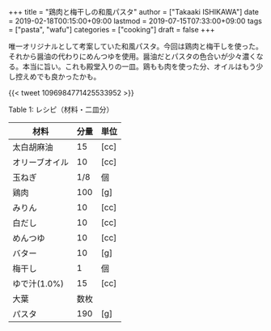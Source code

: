 +++
title = "鶏肉と梅干しの和風パスタ"
author = ["Takaaki ISHIKAWA"]
date = 2019-02-18T00:15:00+09:00
lastmod = 2019-07-15T07:33:00+09:00
tags = ["pasta", "wafu"]
categories = ["cooking"]
draft = false
+++

唯一オリジナルとして考案していた和風パスタ。今回は鶏肉と梅干しを使った。それから醤油の代わりにめんつゆを使用。醤油だとパスタの色合いが少々濃くなる。本当に旨い。これも殿堂入りの一皿。鶏もも肉を使った分、オイルはもう少し控えめでも良かったかも。

{{< tweet 1096984771425533952 >}}

<div class="table-caption">
  <span class="table-number">Table 1</span>:
  レシピ（材料・二皿分）
</div>

| 材料      | 分量 | 単位 |
|---------|----|----|
| 太白胡麻油 | 15  | [cc] |
| オリーブオイル | 10  | [cc] |
| 玉ねぎ    | 1/8 | 個   |
| 鶏肉      | 100 | [g]  |
| みりん    | 10  | [cc] |
| 白だし    | 10  | [cc] |
| めんつゆ  | 10  | [cc] |
| バター    | 10  | [g]  |
| 梅干し    | 1   | 個   |
| ゆで汁(1.0%) | 15  | [cc] |
| 大葉      | 数枚 |      |
| パスタ    | 190 | [g]  |
